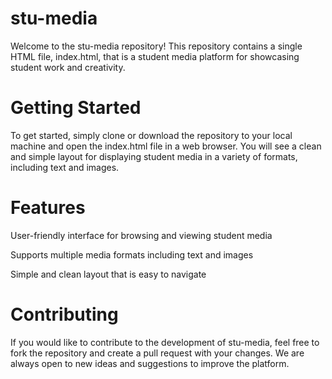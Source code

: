 # stu-media
Welcome to the stu-media repository! This repository contains a single HTML file, index.html, that is a student media platform for showcasing student work and creativity.

# Getting Started

To get started, simply clone or download the repository to your local machine and open the index.html file in a web browser. You will see a clean and simple layout for displaying student media in a variety of formats, including text and images.

# Features

User-friendly interface for browsing and viewing student media

Supports multiple media formats including text and images

Simple and clean layout that is easy to navigate

# Contributing
If you would like to contribute to the development of stu-media, feel free to fork the repository and create a pull request with your changes. We are always open to new ideas and suggestions to improve the platform.

